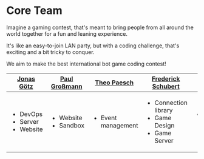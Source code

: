 # Core Team

Imagine a gaming contest, that's meant to bring people from all around the world together for a fun and leaning experience.

It's like an easy-to-join LAN party, but with a coding challenge, that's exciting and a bit tricky to conquer. 

We aim to make the best international bot game coding contest!

| [Jonas Götz](https://github.com/orgs/42core-team/people/JonasGoetz01)| [Paul Großmann](https://github.com/orgs/42core-team/people/PaulicStudios) | [Theo Paesch](https://github.com/orgs/42core-team/people/TheoPaesch)  | [Frederick Schubert](https://github.com/orgs/42core-team/people/FreddyMSchubert)| [Jonas Kauker](https://github.com/orgs/42core-team/people/Reptudn)  | [Emil Ebert](https://github.com/orgs/42core-team/people/Peu77)  |
| ------------- | ------------- |------------- | ---------------  | ------------- | ------------- |
|<ul><li>DevOps</li><li>Server</li><li>Website</li></ul>| <ul><li>Website</li><li>Sandbox</li></ul> | <ul><li>Event management</li></ul> | <ul><li>Connection library</li><li>Game Design</li><li>Game Server</li></ul> | <ul><li>Social Media Manager</li></ul> | <ul><li>Server / Website</li></ul> |
